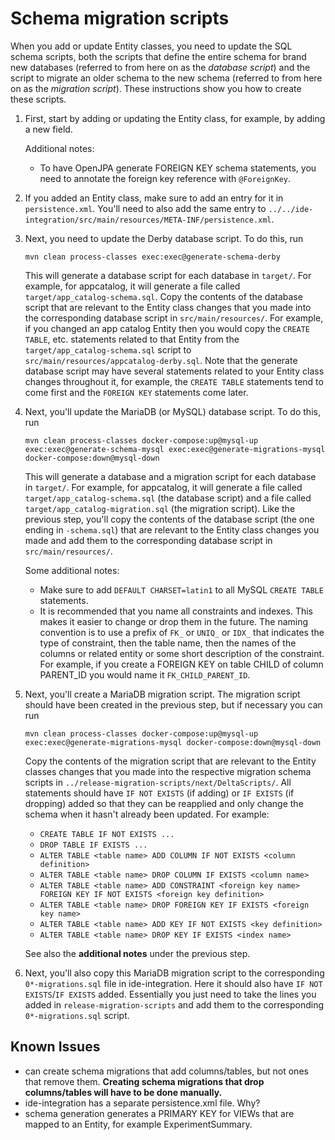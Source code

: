 # Schema migration scripts

When you add or update Entity classes, you need to update the SQL schema
scripts, both the scripts that define the entire schema for brand new databases
(referred to from here on as the _database script_) and the script to migrate an
older schema to the new schema (referred to from here on as the _migration
script_). These instructions show you how to create these scripts.

1. First, start by adding or updating the Entity class, for example, by adding a
   new field.

   Additional notes:

   - To have OpenJPA generate FOREIGN KEY schema statements, you need to
     annotate the foreign key reference with `@ForeignKey`.

2. If you added an Entity class, make sure to add an entry for it in
   `persistence.xml`. You'll need to also add the same entry to
   `../../ide-integration/src/main/resources/META-INF/persistence.xml`.
3. Next, you need to update the Derby database script. To do this, run
   ```
   mvn clean process-classes exec:exec@generate-schema-derby
   ```
   This will generate a database script for each database in `target/`. For
   example, for appcatalog, it will generate a file called
   `target/app_catalog-schema.sql`. Copy the contents of the database script
   that are relevant to the Entity class changes that you made into the
   corresponding database script in `src/main/resources/`. For example, if you
   changed an app catalog Entity then you would copy the `CREATE TABLE`, etc.
   statements related to that Entity from the `target/app_catalog-schema.sql`
   script to `src/main/resources/appcatalog-derby.sql`. Note that the generate
   database script may have several statements related to your Entity class
   changes throughout it, for example, the `CREATE TABLE` statements tend to
   come first and the `FOREIGN KEY` statements come later.
4. Next, you'll update the MariaDB (or MySQL) database script. To do this, run

   ```
   mvn clean process-classes docker-compose:up@mysql-up exec:exec@generate-schema-mysql exec:exec@generate-migrations-mysql docker-compose:down@mysql-down
   ```

   This will generate a database and a migration script for each database in
   `target/`. For example, for appcatalog, it will generate a file called
   `target/app_catalog-schema.sql` (the database script) and a file called
   `target/app_catalog-migration.sql` (the migration script). Like the previous
   step, you'll copy the contents of the database script (the one ending in
   `-schema.sql`) that are relevant to the Entity class changes you made and add
   them to the corresponding database script in `src/main/resources/`.

   Some additional notes:

   - Make sure to add `DEFAULT CHARSET=latin1` to all MySQL `CREATE TABLE`
     statements.
   - It is recommended that you name all constraints and indexes. This makes it
     easier to change or drop them in the future. The naming convention is to
     use a prefix of `FK_` or `UNIQ_` or `IDX_` that indicates the type of
     constraint, then the table name, then the names of the columns or related
     entity or some short description of the constraint. For example, if you
     create a FOREIGN KEY on table CHILD of column PARENT_ID you would name it
     `FK_CHILD_PARENT_ID`.

5. Next, you'll create a MariaDB migration script. The migration script should
   have been created in the previous step, but if necessary you can run

   ```
   mvn clean process-classes docker-compose:up@mysql-up exec:exec@generate-migrations-mysql docker-compose:down@mysql-down
   ```

   Copy the contents of the migration script that are relevant to the Entity
   classes changes that you made into the respective migration schema scripts in
   `../release-migration-scripts/next/DeltaScripts/`. All statements should have
   `IF NOT EXISTS` (if adding) or `IF EXISTS` (if dropping) added so that they
   can be reapplied and only change the schema when it hasn't already been
   updated. For example:

   - `CREATE TABLE IF NOT EXISTS ...`
   - `DROP TABLE IF EXISTS ...`
   - `ALTER TABLE <table name> ADD COLUMN IF NOT EXISTS <column definition>`
   - `ALTER TABLE <table name> DROP COLUMN IF EXISTS <column name>`
   - `ALTER TABLE <table name> ADD CONSTRAINT <foreign key name> FOREIGN KEY IF NOT EXISTS <foreign key definition>`
   - `ALTER TABLE <table name> DROP FOREIGN KEY IF EXISTS <foreign key name>`
   - `ALTER TABLE <table name> ADD KEY IF NOT EXISTS <key definition>`
   - `ALTER TABLE <table name> DROP KEY IF EXISTS <index name>`

   See also the **additional notes** under the previous step.

6. Next, you'll also copy this MariaDB migration script to the corresponding
   `0*-migrations.sql` file in ide-integration. Here it should also have
   `IF NOT EXISTS`/`IF EXISTS` added. Essentially you just need to take the
   lines you added in `release-migration-scripts` and add them to the
   corresponding `0*-migrations.sql` script.

## Known Issues

- can create schema migrations that add columns/tables, but not ones that remove
  them. **Creating schema migrations that drop columns/tables will have to be
  done manually.**
- ide-integration has a separate persistence.xml file. Why?
- schema generation generates a PRIMARY KEY for VIEWs that are mapped to an
  Entity, for example ExperimentSummary.
